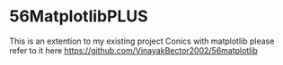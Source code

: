 # 56MatplotlibPLUS

This is an extention to my existing project Conics with matplotlib
please refer to it here
https://github.com/VinayakBector2002/56matplotlib
